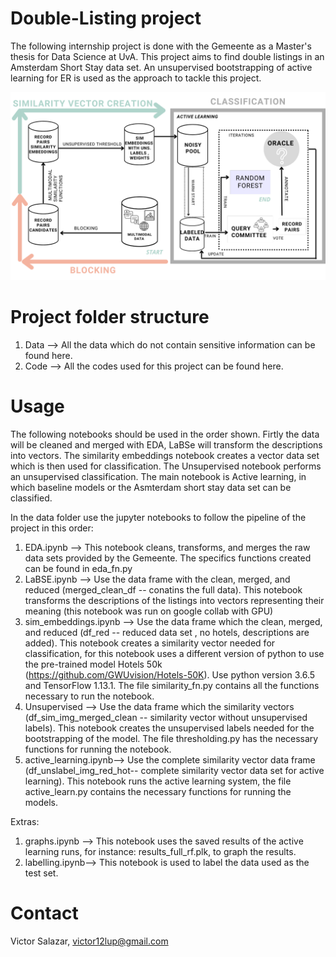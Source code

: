 # Double-Listing project 

The following internship project is done with the Gemeente as a Master's thesis for Data Science at UvA. This project aims to find double listings in an Amsterdam Short Stay data set. An unsupervised bootstrapping of active learning for ER is used as the approach to tackle this project.

![alt text](https://github.com/Amsterdam-Internships/Double-Listing/blob/main/Data/AL_pipe.png?raw=true)

# Project folder structure
1. Data --> All the data which do not contain sensitive information can be found here.
2. Code --> All the codes used for this project can be found here.

# Usage 
The following notebooks should be used in the order shown. Firtly the data will be cleaned and merged with EDA, LaBSe will transform the descriptions into vectors. The similarity embeddings notebook creates a vector data set which is then used for classification. The Unsupervised notebook performs an unsupervised classification. The main notebook is Active learning, in which baseline models or the Asmterdam short stay data set can be classified.

In the data folder use the jupyter notebooks to follow the pipeline of the project in this order:

1. EDA.ipynb            --> This notebook cleans, transforms, and merges the raw data sets provided by the Gemeente. The specifics functions created can be found in eda_fn.py
2. LaBSE.ipynb          --> Use the data frame with the clean, merged, and reduced (merged_clean_df -- conatins the full data). This notebook transforms the descriptions of the listings into vectors representing their meaning (this notebook was run on google collab with GPU) 
3. sim_embeddings.ipynb --> Use the data frame which the clean, merged, and reduced (df_red -- reduced data set , no hotels, descriptions are added). This notebook creates a similarity vector needed for classification, for this notebook uses a different version of python to use the pre-trained model Hotels 50k (https://github.com/GWUvision/Hotels-50K). Use python version 3.6.5 and TensorFlow 1.13.1. The file similarity_fn.py contains all the functions necessary to run the notebook.
4. Unsupervised         --> Use the data frame which the similarity vectors (df_sim_img_merged_clean -- similarity vector without unsupervised labels). This notebook creates the unsupervised labels needed for the bootstrapping of the model. The file thresholding.py has the necessary functions for running the notebook.
5. active_learning.ipynb--> Use the complete similarity vector data frame (df_unslabel_img_red_hot-- complete similarity vector data set for active learning). This notebook runs the active learning system, the file active_learn.py contains the necessary functions for running the models.

Extras:
1. graphs.ipynb   --> This notebook uses the saved results of the active learning runs, for instance: results_full_rf.plk, to graph the results.
2. labelling.ipynb--> This notebook is used to label the data used as the test set.


# Contact

Victor Salazar, victor12lup@gmail.com

